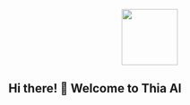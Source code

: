 <p align="center">
  <a href="https://thia.tech">
    <picture>
      <source media="(prefers-color-scheme: dark)" srcset="https://thia.tech/logo/thia-logo-dark.svg">
      <img src="https://thia.tech/logo/thia-icon.svg" height="100">
    </picture>
  </a>
</p>

## Hi there! :wave: Welcome to Thia AI
